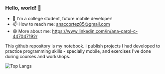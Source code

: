 ### Hello, world! 👋

- 🌱  I'm a college student, future mobile developer!
- 📫 How to reach me: anaccortez85@gmail.com
- 😄 More about me: https://www.linkedin.com/in/ana-carol-c-447047192/

This github repository is my notebook. I publish projects I had developed to practice programming skills - specially mobile, and exercises I've done during courses and workshops.

![Top Langs](https://github-readme-stats.vercel.app/api/top-langs/?username=anacarolcortez&hide=html)

